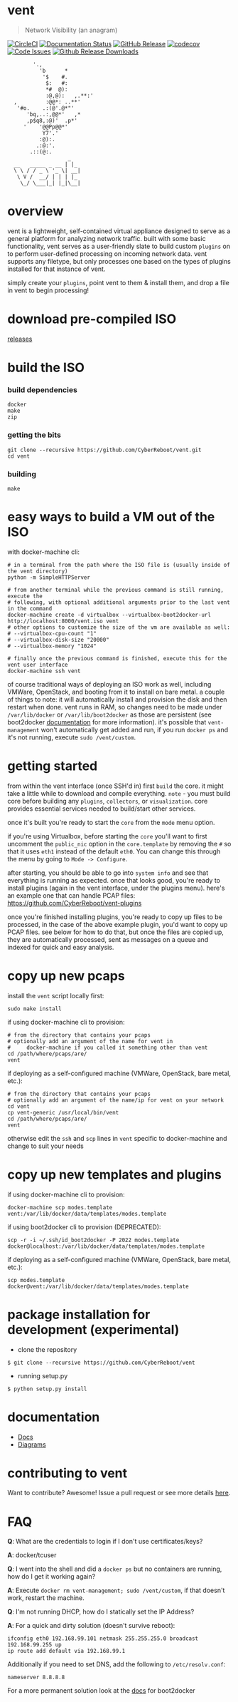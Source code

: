 vent
====

> Network Visibility (an anagram)

[![CircleCI](https://circleci.com/gh/CyberReboot/vent.svg?style=shield)](https://circleci.com/gh/CyberReboot/vent)
[![Documentation Status](https://readthedocs.org/projects/vent/badge/?version=latest)](http://vent.readthedocs.io/en/latest/?badge=latest)
[![GitHub Release](https://badge.fury.io/gh/cyberreboot%2Fvent.svg)](https://github.com/CyberReboot/vent/releases)
[![codecov](https://codecov.io/gh/CyberReboot/vent/branch/master/graph/badge.svg)](https://codecov.io/gh/CyberReboot/vent)
[![Code Issues](https://www.quantifiedcode.com/api/v1/project/ffe3b2d6a9254b98a12de6b3273676b3/badge.svg)](https://www.quantifiedcode.com/app/project/ffe3b2d6a9254b98a12de6b3273676b3)
[![Github Release Downloads](https://img.shields.io/github/downloads/cyberreboot/vent/total.svg?maxAge=2592000)](https://github.com/CyberReboot/vent/releases)

            '.,
              'b      *
               '$    #.
                $:   #:
                *#  @):
                :@,@):   ,.**:'
      ,         :@@*: ..**'
       '#o.    .:(@'.@*"'
          'bq,..:,@@*'   ,*
          ,p$q8,:@)'  .p*'
         '    '@@Pp@@*'
               Y7'.'
              :@):.
             .:@:'.
           .::(@:. 
                       _   
      __   _____ _ __ | |_ 
      \ \ / / _ \ '_ \| __|
       \ V /  __/ | | | |_ 
        \_/ \___|_| |_|\__|

overview
====
vent is a lightweight, self-contained virtual appliance designed to serve as a general platform for analyzing network traffic. built with some basic functionality, vent serves as a user-friendly slate to build custom `plugins` on to perform user-defined processing on incoming network data. vent supports any filetype, but only processes one based on the types of plugins installed for that instance of vent.

simply create your `plugins`, point vent to them & install them, and drop a file in vent to begin processing!

download pre-compiled ISO
====

[releases](https://github.com/CyberReboot/vent/releases)


build the ISO
====

### build dependencies

```
docker
make
zip
```

### getting the bits

```
git clone --recursive https://github.com/CyberReboot/vent.git
cd vent
```

### building

```
make
```

easy ways to build a VM out of the ISO
====

with docker-machine cli:

```
# in a terminal from the path where the ISO file is (usually inside of the vent directory)
python -m SimpleHTTPServer

# from another terminal while the previous command is still running, execute the
# following, with optional additional arguments prior to the last vent in the command
docker-machine create -d virtualbox --virtualbox-boot2docker-url http://localhost:8000/vent.iso vent
# other options to customize the size of the vm are available as well:
# --virtualbox-cpu-count "1"
# --virtualbox-disk-size "20000"
# --virtualbox-memory "1024"

# finally once the previous command is finished, execute this for the vent user interface
docker-machine ssh vent
```

of course traditional ways of deploying an ISO work as well, including VMWare, OpenStack, and booting from it to install on bare metal.  a couple of things to note: it will automatically install and provision the disk and then restart when done.  vent runs in RAM, so changes need to be made under `/var/lib/docker` or `/var/lib/boot2docker` as those are persistent (see boot2docker [documentation](https://github.com/boot2docker/boot2docker/blob/master/README.md) for more information).  it's possible that `vent-management` won't automatically get added and run, if you run `docker ps` and it's not running, execute `sudo /vent/custom`.

getting started
====

from within the vent interface (once SSH'd in) first `build` the core.  it might take a little while to download and compile everything. `note` - you must build core before building any `plugins`, `collectors`, or `visualization`. core provides essential services needed to build/start other services.

once it's built you're ready to start the `core` from the `mode` menu option.

if you're using Virtualbox, before starting the `core` you'll want to first uncomment the `public_nic` option in the `core.template` by removing the `#` so that it uses `eth1` instead of the default `eth0`.  You can change this through the menu by going to  `Mode -> Configure`.

after starting, you should be able to go into `system info` and see that everything is running as expected.  once that looks good, you're ready to install plugins (again in the vent interface, under the plugins menu).  here's an example one that can handle PCAP files: https://github.com/CyberReboot/vent-plugins

once you're finished installing plugins, you're ready to copy up files to be processed, in the case of the above example plugin, you'd want to copy up PCAP files.  see below for how to do that, but once the files are copied up, they are automatically processed, sent as messages on a queue and indexed for quick and easy analysis.

copy up new pcaps
====

install the `vent` script locally first:
```
sudo make install
```

if using docker-machine cli to provision:

```
# from the directory that contains your pcaps
# optionally add an argument of the name for vent in
#     docker-machine if you called it something other than vent
cd /path/where/pcaps/are/
vent
```

if deploying as a self-configured machine (VMWare, OpenStack, bare metal, etc.):

```
# from the directory that contains your pcaps
# optionally add an argument of the name/ip for vent on your network
cd vent
cp vent-generic /usr/local/bin/vent
cd /path/where/pcaps/are/
vent
```

otherwise edit the `ssh` and `scp` lines in `vent` specific to docker-machine and change to suit your needs

copy up new templates and plugins
====

if using docker-machine cli to provision:

```
docker-machine scp modes.template vent:/var/lib/docker/data/templates/modes.template
```

if using boot2docker cli to provision (DEPRECATED):

```
scp -r -i ~/.ssh/id_boot2docker -P 2022 modes.template docker@localhost:/var/lib/docker/data/templates/modes.template
```

if deploying as a self-configured machine (VMWare, OpenStack, bare metal, etc.):

```
scp modes.template docker@vent:/var/lib/docker/data/templates/modes.template
```

package installation for development (experimental)
====
- clone the repository

`$ git clone --recursive https://github.com/CyberReboot/vent`
- running setup.py

`$ python setup.py install`

documentation
====

- [Docs](https://github.com/CyberReboot/vent/tree/master/docs)
- [Diagrams](https://github.com/CyberReboot/vent/tree/master/docs/images)

contributing to vent
====

Want to contribute?  Awesome!  Issue a pull request or see more details [here](https://github.com/CyberReboot/vent/blob/master/CONTRIBUTING.md).

FAQ
====

**Q**: What are the credentials to login if I don't use certificates/keys?

**A**: docker/tcuser

**Q**: I went into the shell and did a `docker ps` but no containers are running, how do I get it working again?

**A**: Execute `docker rm vent-management; sudo /vent/custom`, if that doesn't work, restart the machine.

**Q**: I'm not running DHCP, how do I statically set the IP Address?

**A**: For a quick and dirty solution (doesn't survive reboot):

```
ifconfig eth0 192.168.99.101 netmask 255.255.255.0 broadcast 192.168.99.255 up
ip route add default via 192.168.99.1
```

Additionally if you need to set DNS, add the following to `/etc/resolv.conf`:

```
nameserver 8.8.8.8
```

For a more permanent solution look at the [docs](https://github.com/boot2docker/boot2docker) for boot2docker

